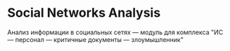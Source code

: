 # Social Networks Analysis
Анализ информации в социальных сетях &mdash; модуль для комплекса "ИС &mdash; персонал &mdash; критичные документы &mdash; злоумышленник"
